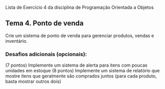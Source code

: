 Lista de Exercício 4 da disciplina de Programação Orientada a Objetos

## **Tema 4. Ponto de venda**
Crie um sistema de ponto de venda para gerenciar produtos, vendas e inventário.

### **Desafios adicionais (opcionais):**

(7 pontos) Implemente um sistema de alerta para itens com poucas unidades em estoque
(8 pontos) Implemente um sistema de relatório que mostre itens que geralmente são comprados juntos (para cada produto, basta mostrar outros dois)
